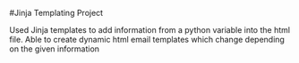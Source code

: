 #Jinja Templating Project

Used Jinja templates to add information from a python variable into the html file.  Able to create dynamic html email templates which change depending on the given information
